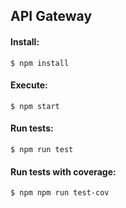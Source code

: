 ## API Gateway

#### Install:

```$ npm install```

#### Execute:

```$ npm start```

#### Run tests:

```$ npm run test```

#### Run tests with coverage:

```$ npm npm run test-cov```